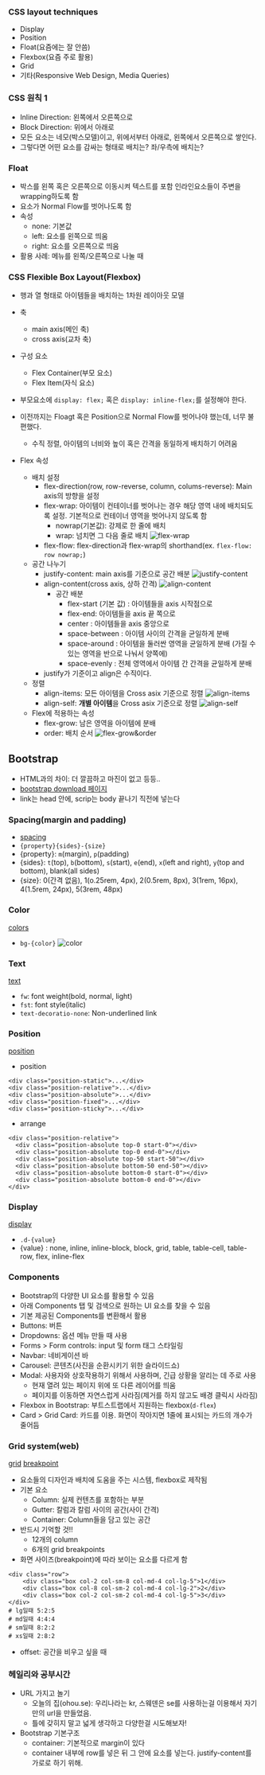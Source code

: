 ### CSS layout techniques

- Display
- Position
- Float(요즘에는 잘 안씀)
- Flexbox(요즘 주로 활용)
- Grid
- 기타(Responsive Web Design, Media Queries)

### CSS 원칙 1

- Inline Direction: 왼쪽에서 오른쪽으로
- Block Direction: 위에서 아래로
- 모든 요소는 네모(박스모델)이고, 위에서부터 아래로, 왼쪽에서 오른쪽으로 쌓인다.
- 그렇다면 어떤 요소를 감싸는 형태로 배치는? 좌/우측에 배치는?

### Float

- 박스를 왼쪽 혹은 오른쪽으로 이동시켜 텍스트를 포함 인라인요소들이 주변을 wrapping하도록 함
- 요소가 Normal Flow를 벗어나도록 함
- 속성
     - none: 기본값
     - left: 요소를 왼쪽으로 띄움
     - right: 요소를 오른쪽으로 띄움
- 활용 사례: 메뉴를 왼쪽/오른쪽으로 나눌 때

### CSS Flexible Box Layout(Flexbox)

- 행과 열 형태로 아이템들을 배치하는 1차원 레이아웃 모델
- 축

     - main axis(메인 축)
     - cross axis(교차 축)

- 구성 요소

     - Flex Container(부모 요소)
     - Flex Item(자식 요소)

- 부모요소에 `display: flex;` 혹은 `display: inline-flex;`를 설정해야 한다.
- 이전까지는 Floagt 혹은 Position으로 Normal Flow를 벗어나야 했는데, 너무 불편했다.

     - 수직 정렬, 아이템의 너비와 높이 혹은 간격을 동일하게 배치하기 어려움

- Flex 속성

     - 배치 설정
          - flex-direction(row, row-reverse, column, colums-reverse): Main axis의 방향을 설정
          - flex-wrap: 아이템이 컨테이너를 벗어나는 경우 해당 영역 내에 배치되도록 설정. 기본적으로 컨테이너 영역을 벗어나지 않도록 함
               - nowrap(기본값): 강제로 한 줄에 배치
               - wrap: 넘치면 그 다음 줄로 배치
                 ![flex-wrap](img/flex-wrap.JPG)
          - flex-flow: flex-direction과 flex-wrap의 shorthand(ex. `flex-flow: row nowrap;`)
     - 공간 나누기
          - justify-content: main axis를 기준으로 공간 배분
            ![justify-content](img/justify-content.JPG)
          - align-content(cross axis, 상하 간격)
            ![align-content](img/align-content.JPG)
               - 공간 배분
                    - flex-start (기본 값) : 아이템들을 axis 시작점으로
                    - flex-end: 아이템들을 axis 끝 쪽으로
                    - center : 아이템들을 axis 중앙으로
                    - space-between : 아이템 사이의 간격을 균일하게 분배
                    - space-around : 아이템을 둘러싼 영역을 균일하게 분배 (가질 수 있는 영역을 반으로 나눠서 양쪽에)
                    - space-evenly : 전체 영역에서 아이템 간 간격을 균일하게 분배
          - justify가 기준이고 align은 수직이다.
     - 정렬
          - align-items: 모든 아이템을 Cross asix 기준으로 정렬
            ![align-items](img/align-items.JPG)
          - align-self: **개별 아이템**을 Cross asix 기준으로 정렬
            ![align-self](img/align-self.JPG)

     * Flex에 적용하는 속성
          - flex-grow: 남은 영역을 아이템에 분배
          - order: 배치 순서
            ![flex-grow&order](img/flex-grow%26order.JPG)

## Bootstrap

- HTML과의 차이: 더 깔끔하고 마진이 없고 등등..
- [bootstrap download 페이지](https://getbootstrap.com/docs/5.2/getting-started/download/)
- link는 head 안에, scrip는 body 끝나기 직전에 넣는다

### Spacing(margin and padding)

- [spacing](https://getbootstrap.com/docs/5.2/utilities/spacing/)
- `{property}{sides}-{size}`
- {property}: `m`(margin), `p`(padding)
- {sides}: `t`(top), `b`(bottom), `s`(start), `e`(end), `x`(left and right), `y`(top and bottom), blank(all sides)
- {size}: 0(간격 없음), 1(o.25rem, 4px), 2(0.5rem, 8px), 3(1rem, 16px), 4(1.5rem, 24px), 5(3rem, 48px)

### Color

[colors](https://getbootstrap.com/docs/5.2/utilities/colors/)

- `bg-{color}`
  ![color](img/color.JPG)

### Text

[text](https://getbootstrap.com/docs/5.2/utilities/text/)

- `fw`: font weight(bold, normal, light)
- `fst`: font style(italic)
- `text-decoratio-none`: Non-underlined link

### Position

[position](https://getbootstrap.com/docs/5.2/utilities/position/)

- position

```
<div class="position-static">...</div>
<div class="position-relative">...</div>
<div class="position-absolute">...</div>
<div class="position-fixed">...</div>
<div class="position-sticky">...</div>
```

- arrange

```
<div class="position-relative">
  <div class="position-absolute top-0 start-0"></div>
  <div class="position-absolute top-0 end-0"></div>
  <div class="position-absolute top-50 start-50"></div>
  <div class="position-absolute bottom-50 end-50"></div>
  <div class="position-absolute bottom-0 start-0"></div>
  <div class="position-absolute bottom-0 end-0"></div>
</div>
```

### Display

[display](https://getbootstrap.com/docs/5.2/utilities/display/)

- `.d-{value}`
- {value} : none, inline, inline-block, block, grid, table, table-cell, table-row, flex, inline-flex

### Components

- Bootstrap의 다양한 UI 요소를 활용할 수 있음
- 아래 Components 탭 및 검색으로 원하는 UI 요소를 찾을 수 있음
- 기본 제공된 Components를 변환해서 활용
- Buttons: 버튼
- Dropdowns: 옵션 메뉴 만들 때 사용
- Forms > Form controls: input 및 form 태그 스타일링
- Navbar: 네비게이션 바
- Carousel: 콘텐츠(사진을 순환시키기 위한 슬라이드쇼)
- Modal: 사용자와 상호작용하기 위해서 사용하며, 긴급 상황을 알리는 데 주로 사용
     - 현재 열려 있는 페이지 위에 또 다른 레이어를 띄움
     - 페이지를 이동하면 자연스럽게 사라짐(제거를 하지 않고도 배경 클릭시 사라짐)
- Flexbox in Bootstrap: 부트스트랩에서 지원하는 flexbox(`d-flex`)
- Card > Grid Card: 카드를 이용. 화면이 작아지면 1줄에 표시되는 카드의 개수가 줄어듬

### Grid system(web)

[grid](https://getbootstrap.com/docs/5.2/layout/grid/)
[breakpoint](https://getbootstrap.com/docs/5.2/layout/breakpoints/#core-concepts)

- 요소들의 디자인과 배치에 도움을 주는 시스템, flexbox로 제작됨
- 기본 요소
     - Column: 실제 컨텐츠를 포함하는 부분
     - Gutter: 칼럼과 칼럼 사이의 공간(사이 간격)
     - Container: Column들을 담고 있는 공간
- 반드시 기억할 것!!
     - 12개의 column
     - 6개의 grid breakpoints
- 화면 사이즈(breakpoint)에 따라 보이는 요소를 다르게 함

```
<div class="row">
    <div class="box col-2 col-sm-8 col-md-4 col-lg-5">1</div>
    <div class="box col-8 col-sm-2 col-md-4 col-lg-2">2</div>
    <div class="box col-2 col-sm-2 col-md-4 col-lg-5">3</div>
</div>
# lg일때 5:2:5
# md일때 4:4:4
# sm일때 8:2:2
# xs일때 2:8:2
```

- offset: 공간을 비우고 싶을 때

### 헤일리와 공부시간

- URL 가지고 놀기
     - 오늘의 집(ohou.se): 우리나라는 kr, 스웨덴은 se를 사용하는걸 이용해서 자기만의 url을 만들었음.
     - 틀에 갖히지 말고 넓게 생각하고 다양한걸 시도해보자!
- Bootstrap 기본구조
     - container: 기본적으로 margin이 있다
     - container 내부에 row를 넣은 뒤 그 안에 요소를 넣는다. justify-content를 가로로 하기 위해.
